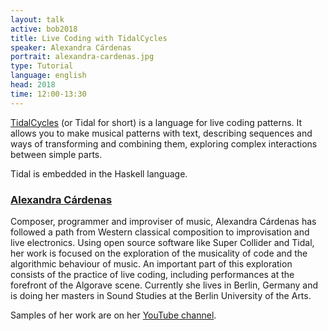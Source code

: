 ```yaml
---
layout: talk
active: bob2018
title: Live Coding with TidalCycles
speaker: Alexandra Cárdenas
portrait: alexandra-cardenas.jpg
type: Tutorial
language: english
head: 2018
time: 12:00-13:30
---
```


[TidalCycles](https://tidalcycles.org/) (or Tidal for short) is a
language for live coding patterns.  It allows you to make musical
patterns with text, describing sequences and ways of transforming and
combining them, exploring complex interactions between simple parts.

Tidal is embedded in the Haskell language.

### [Alexandra Cárdenas](http://cargocollective.com/tiemposdelruido)

Composer, programmer and improviser of music, Alexandra Cárdenas has
followed a path from Western classical composition to improvisation
and live electronics. Using open source software like Super Collider
and Tidal, her work is focused on the exploration of the musicality of
code and the algorithmic behaviour of music. An important part of this
exploration consists of the practice of live coding, including
performances at the forefront of the Algorave scene. Currently she
lives in Berlin, Germany and is doing her masters in Sound Studies at
the Berlin University of the Arts. 

Samples of her work are on her [YouTube
channel](https://www.youtube.com/channel/UCWrAIU_pkQs9Ay1-AHFyipg?view_as=subscriber).
